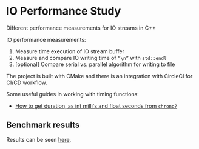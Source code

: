 # IO Performance Study

Different performance measurements for IO streams in C++ 

IO performance measurements:
 1. Measure time execution of IO stream buffer
 2. Measure and compare IO writing time of `“\n”` with `std::endl`
 3. [optional] Compare serial vs. parallel algorithm for writing to file

The project is built with CMake and there is an integration with CircleCI for CI/CD workflow.

Some useful guides in working with timing functions:

* [How to get duration, as int milli's and float seconds from `chrono?`](https://stackoverflow.com/questions/14391327/how-to-get-duration-as-int-millis-and-float-seconds-from-chrono)

## Benchmark results

Results can be seen [here](benchmarks.md).
